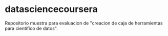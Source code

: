 # datasciencecoursera
Repositorio muestra para evaluacion de "creacion de caja de herramientas para cientifico de datos". 

